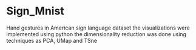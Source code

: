 # Sign_Mnist
Hand gestures in American sign language dataset the visualizations were implemented using python the dimensionality reduction was done using techniques as PCA, UMap and TSne
